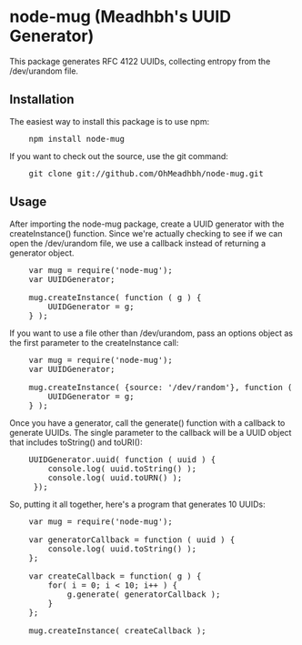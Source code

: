 # node-mug (Meadhbh's UUID Generator)

This package generates RFC 4122 UUIDs, collecting entropy from the
/dev/urandom file.

## Installation

The easiest way to install this package is to use npm:

<pre>    npm install node-mug</pre>

If you want to check out the source, use the git command:

<pre>    git clone git://github.com/OhMeadhbh/node-mug.git</pre>

## Usage

After importing the node-mug package, create a UUID generator with the 
createInstance() function. Since we're actually checking to see if we can open
the /dev/urandom file, we use a callback instead of returning a generator
object.

<pre>    var mug = require('node-mug');
    var UUIDGenerator;

    mug.createInstance( function ( g ) {
        UUIDGenerator = g;
    } );</pre>

If you want to use a file other than /dev/urandom, pass an options object as
the first parameter to the createInstance call:

<pre>    var mug = require('node-mug');
    var UUIDGenerator;

    mug.createInstance( {source: '/dev/random'}, function ( g ) {
        UUIDGenerator = g;
    } );</pre>

Once you have a generator, call the generate() function with a callback to
generate UUIDs. The single parameter to the callback will be a UUID object
that includes toString() and toURI():

<pre>    UUIDGenerator.uuid( function ( uuid ) {
        console.log( uuid.toString() );
        console.log( uuid.toURN() );
     });</pre>

So, putting it all together, here's a program that generates 10 UUIDs:

<pre>    var mug = require('node-mug');

    var generatorCallback = function ( uuid ) {
        console.log( uuid.toString() );
    };

    var createCallback = function( g ) {
        for( i = 0; i < 10; i++ ) {
            g.generate( generatorCallback );
        }
    };

    mug.createInstance( createCallback );</pre>